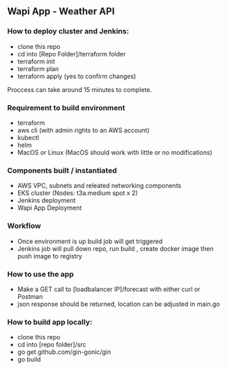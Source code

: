 ## Wapi App - Weather API

### How to deploy cluster and Jenkins:

- clone this repo
- cd into [Repo Folder]/terraform folder
- terraform init
- terraform plan
- terraform apply (yes to confirm changes)

Proccess can take around 15 minutes to complete.

### Requirement to build environment

- terraform
- aws cli (with admin rights to an AWS account)
- kubectl
- helm
- MacOS or Linux (MacOS should work with little or no modifications)

### Components built / instantiated

- AWS VPC, subnets and releated networking components
- EKS cluster (Nodes: t3a.medium spot x 2)
- Jenkins deployment
- Wapi App Deployment

### Workflow

- Once environment is up build job will get triggered
- Jenkins job will pull down repo, run build , create docker image then push image to registry

### How to use the app

- Make a GET call to [loadbalancer IP]/forecast with either curl or Postman
- json response should be returned, location can be adjusted in main.go

### How to build app locally:

- clone this repo
- cd into [repo folder]/src
- go get github.com/gin-gonic/gin
- go build



